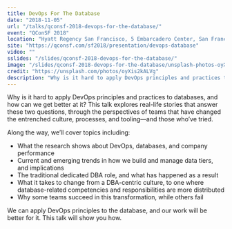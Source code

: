 ```yaml
---
title: DevOps For The Database
date: "2018-11-05"
url: "/talks/qconsf-2018-devops-for-the-database/"
event: "QConSF 2018"
location: "Hyatt Regency San Francisco, 5 Embarcadero Center, San Francisco, California, USA 94111"
site: "https://qconsf.com/sf2018/presentation/devops-database"
video: ""
sslides: "/slides/qconsf-2018-devops-for-the-database/"
image: "/slides/qconsf-2018-devops-for-the-database/unsplash-photos-oyXis2kALVg.jpg"
credit: "https://unsplash.com/photos/oyXis2kALVg"
description: "Why is it hard to apply DevOps principles and practices to databases, and how can we get better at it? This talk explores real-life stories that answer these two questions, through the perspectives of teams that succeeded---and those who've tried."
---
```

Why is it hard to apply DevOps principles and practices to databases, and how can we get better at it? This talk explores real-life stories that answer these two questions, through the perspectives of teams that have changed the entrenched culture, processes, and tooling—and those who’ve tried.
<!--more-->

Along the way, we’ll cover topics including:

- What the research shows about DevOps, databases, and company performance
- Current and emerging trends in how we build and manage data tiers, and implications
- The traditional dedicated DBA role, and what has happened as a result
- What it takes to change from a DBA-centric culture, to one where database-related competencies and responsibilities are more distributed
- Why some teams succeed in this transformation, while others fail

We can apply DevOps principles to the database, and our work will be better for it. This talk will show you how.
